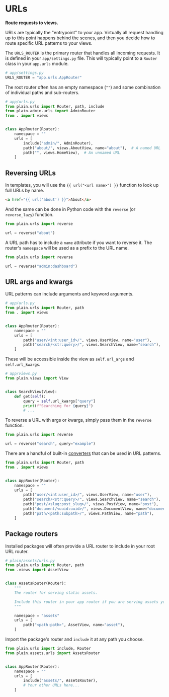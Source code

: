 # URLs

**Route requests to views.**

URLs are typically the "entrypoint" to your app. Virtually all request handling up to this point happens behind the scenes, and then you decide how to route specific URL patterns to your views.

The `URLS_ROUTER` is the primary router that handles all incoming requests. It is defined in your `app/settings.py` file. This will typically point to a `Router` class in your `app.urls` module.

```python
# app/settings.py
URLS_ROUTER = "app.urls.AppRouter"
```

The root router often has an empty namespace (`""`) and some combination of individual paths and sub-routers.

```python
# app/urls.py
from plain.urls import Router, path, include
from plain.admin.urls import AdminRouter
from . import views


class AppRouter(Router):
    namespace = ""
    urls = [
        include("admin/", AdminRouter),
        path("about/", views.AboutView, name="about"),  # A named URL
        path("", views.HomeView),  # An unnamed URL
    ]
```

## Reversing URLs

In templates, you will use the `{{ url("<url name>") }}` function to look up full URLs by name.

```html
<a href="{{ url('about') }}">About</a>
```

And the same can be done in Python code with the `reverse` (or `reverse_lazy`) function.

```python
from plain.urls import reverse

url = reverse("about")
```

A URL path has to include a `name` attribute if you want to reverse it. The router's `namespace` will be used as a prefix to the URL name.

```python
from plain.urls import reverse

url = reverse("admin:dashboard")
```

## URL args and kwargs

URL patterns can include arguments and keyword arguments.

```python
# app/urls.py
from plain.urls import Router, path
from . import views


class AppRouter(Router):
    namespace = ""
    urls = [
        path("user/<int:user_id>/", views.UserView, name="user"),
        path("search/<str:query>/", views.SearchView, name="search"),
    ]
```

These will be accessible inside the view as `self.url_args` and `self.url_kwargs`.

```python
# app/views.py
from plain.views import View


class SearchView(View):
    def get(self):
        query = self.url_kwargs["query"]
        print(f"Searching for {query}")
        # ...
```

To reverse a URL with args or kwargs, simply pass them in the `reverse` function.

```python
from plain.urls import reverse

url = reverse("search", query="example")
```

There are a handful of built-in [converters](converters.py#DEFAULT_CONVERTERS) that can be used in URL patterns.

```python
from plain.urls import Router, path
from . import views


class AppRouter(Router):
    namespace = ""
    urls = [
        path("user/<int:user_id>/", views.UserView, name="user"),
        path("search/<str:query>/", views.SearchView, name="search"),
        path("post/<slug:post_slug>/", views.PostView, name="post"),
        path("document/<uuid:uuid>/", views.DocumentView, name="document"),
        path("path/<path:subpath>/", views.PathView, name="path"),
    ]
```

## Package routers

Installed packages will often provide a URL router to include in your root URL router.

```python
# plain/assets/urls.py
from plain.urls import Router, path
from .views import AssetView


class AssetsRouter(Router):
    """
    The router for serving static assets.

    Include this router in your app router if you are serving assets yourself.
    """

    namespace = "assets"
    urls = [
        path("<path:path>", AssetView, name="asset"),
    ]
```

Import the package's router and `include` it at any path you choose.

```python
from plain.urls import include, Router
from plain.assets.urls import AssetsRouter


class AppRouter(Router):
    namespace = ""
    urls = [
        include("assets/", AssetsRouter),
        # Your other URLs here...
    ]
```
